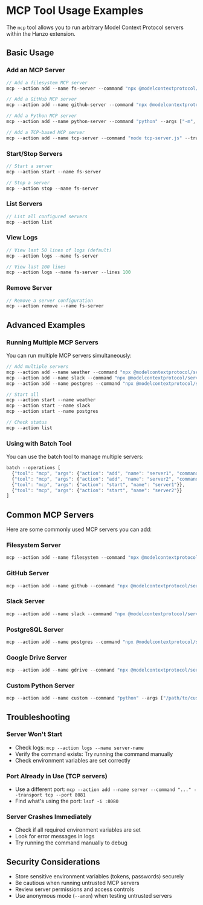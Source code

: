 # MCP Tool Usage Examples

The `mcp` tool allows you to run arbitrary Model Context Protocol servers within the Hanzo extension.

## Basic Usage

### Add an MCP Server

```typescript
// Add a filesystem MCP server
mcp --action add --name fs-server --command "npx @modelcontextprotocol/server-filesystem" --args ["/home/user/documents"]

// Add a GitHub MCP server
mcp --action add --name github-server --command "npx @modelcontextprotocol/server-github" --env {"GITHUB_TOKEN": "your-token"}

// Add a Python MCP server
mcp --action add --name python-server --command "python" --args ["-m", "mcp.server.example"]

// Add a TCP-based MCP server
mcp --action add --name tcp-server --command "node tcp-server.js" --transport tcp --port 8080
```

### Start/Stop Servers

```typescript
// Start a server
mcp --action start --name fs-server

// Stop a server
mcp --action stop --name fs-server
```

### List Servers

```typescript
// List all configured servers
mcp --action list
```

### View Logs

```typescript
// View last 50 lines of logs (default)
mcp --action logs --name fs-server

// View last 100 lines
mcp --action logs --name fs-server --lines 100
```

### Remove Server

```typescript
// Remove a server configuration
mcp --action remove --name fs-server
```

## Advanced Examples

### Running Multiple MCP Servers

You can run multiple MCP servers simultaneously:

```typescript
// Add multiple servers
mcp --action add --name weather --command "npx @modelcontextprotocol/server-weather"
mcp --action add --name slack --command "npx @modelcontextprotocol/server-slack" --env {"SLACK_TOKEN": "xoxb-..."}
mcp --action add --name postgres --command "npx @modelcontextprotocol/server-postgres" --env {"DATABASE_URL": "postgresql://..."}

// Start all
mcp --action start --name weather
mcp --action start --name slack
mcp --action start --name postgres

// Check status
mcp --action list
```

### Using with Batch Tool

You can use the batch tool to manage multiple servers:

```typescript
batch --operations [
  {"tool": "mcp", "args": {"action": "add", "name": "server1", "command": "npx server1"}},
  {"tool": "mcp", "args": {"action": "add", "name": "server2", "command": "npx server2"}},
  {"tool": "mcp", "args": {"action": "start", "name": "server1"}},
  {"tool": "mcp", "args": {"action": "start", "name": "server2"}}
]
```

## Common MCP Servers

Here are some commonly used MCP servers you can add:

### Filesystem Server
```typescript
mcp --action add --name filesystem --command "npx @modelcontextprotocol/server-filesystem" --args ["/path/to/files"]
```

### GitHub Server
```typescript
mcp --action add --name github --command "npx @modelcontextprotocol/server-github" --env {"GITHUB_TOKEN": "ghp_..."}
```

### Slack Server
```typescript
mcp --action add --name slack --command "npx @modelcontextprotocol/server-slack" --env {"SLACK_TOKEN": "xoxb-...", "SLACK_TEAM_ID": "T..."}
```

### PostgreSQL Server
```typescript
mcp --action add --name postgres --command "npx @modelcontextprotocol/server-postgres" --env {"DATABASE_URL": "postgresql://user:pass@localhost/db"}
```

### Google Drive Server
```typescript
mcp --action add --name gdrive --command "npx @modelcontextprotocol/server-gdrive" --env {"GOOGLE_CREDENTIALS": "{...}"}
```

### Custom Python Server
```typescript
mcp --action add --name custom --command "python" --args ["/path/to/custom_mcp_server.py"]
```

## Troubleshooting

### Server Won't Start
- Check logs: `mcp --action logs --name server-name`
- Verify the command exists: Try running the command manually
- Check environment variables are set correctly

### Port Already in Use (TCP servers)
- Use a different port: `mcp --action add --name server --command "..." --transport tcp --port 8081`
- Find what's using the port: `lsof -i :8080`

### Server Crashes Immediately
- Check if all required environment variables are set
- Look for error messages in logs
- Try running the command manually to debug

## Security Considerations

- Store sensitive environment variables (tokens, passwords) securely
- Be cautious when running untrusted MCP servers
- Review server permissions and access controls
- Use anonymous mode (`--anon`) when testing untrusted servers